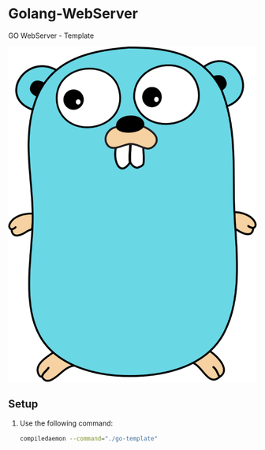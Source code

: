 # Golang-WebServer
GO WebServer - Template

![Title](https://raw.githubusercontent.com/qdm12/go-template/main/title.svg)

## Setup

1. Use the following command:
    ```sh
    compiledaemon --command="./go-template"
    ```
